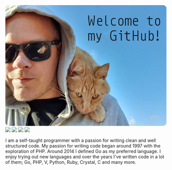 [![Header](/.imgs/h.png "Header")](https://davidsatimewallin.com/)
![](https://img.shields.io/badge/V-programmer-536B8A?style=for-the-badge)
![](https://img.shields.io/badge/Go-programmer-00ACD7?style=for-the-badge)
![](https://img.shields.io/badge/PHP-programmer-8892BF?style=for-the-badge)
![](https://img.shields.io/badge/GNU/Linux-user-F9BD00?style=for-the-badge)

<p>
    I am a self-taught programmer with a passion for writing clean and well structured code. My passion for writing code began around 1997 with the exploration of PHP. Around 2014 I defined Go as my preferred language. I enjoy trying out new languages and over the years I've written code in a lot of them; Go, PHP, V, Python, Ruby, Crystal, C and many more.
</p>
